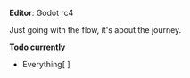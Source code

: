 **Editor**: Godot rc4

Just going with the flow, it's about the journey.

**Todo currently**

- Everything[ ] 
